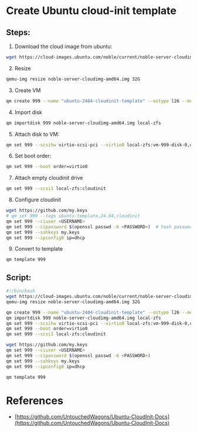 # Create Ubuntu cloud-init template

## Steps:
1. Download the cloud image from ubuntu:
```sh
wget https://cloud-images.ubuntu.com/noble/current/noble-server-cloudimg-amd64.img
```

2. Resize
```sh
qemu-img resize noble-server-cloudimg-amd64.img 32G
```

3. Create VM
```sh
qm create 999 --name "ubuntu-2404-cloudinit-template" --ostype l26 --memory 1024 --agent 1 --bios seabios --machine q35 --cpu host --socket 1 --cores 1 --vga serial0 --serial0 socket --net0 virtio,bridge=vmbr0
```

4. Import disk
```sh
qm importdisk 999 noble-server-cloudimg-amd64.img local-zfs
```

5. Attach disk to VM:
```sh
qm set 999 --scsihw virtio-scsi-pci --virtio0 local-zfs:vm-999-disk-0,discard=on
```

6. Set boot order:
```sh
qm set 999 --boot order=virtio0
```

7. Attach empty cloudinit drive
```sh
qm set 999 --scsi1 local-zfs:cloudinit
```

8. Configure cloudinit
```sh
wget https://github.com/my.keys
# qm set 999 --tags ubuntu-template,24.04,cloudinit
qm set 999 --ciuser <USERNAME>
qm set 999 --cipassword $(openssl passwd -6 <PASSWORD>)  # hash password with SHA512
qm set 999 --sshkeys my.keys
qm set 999 --ipconfig0 ip=dhcp
```

9. Convert to template
```
qm template 999
```


## Script:
```sh
#!/bin/bash
wget https://cloud-images.ubuntu.com/noble/current/noble-server-cloudimg-amd64.img
qemu-img resize noble-server-cloudimg-amd64.img 32G

qm create 999 --name "ubuntu-2404-cloudinit-template" --ostype l26 --memory 1024 --agent 1 --bios seabios --machine q35 --cpu host --socket 1 --cores 1 --vga virtio --net0 virtio,bridge=vmbr0
qm importdisk 999 noble-server-cloudimg-amd64.img local-zfs
qm set 999 --scsihw virtio-scsi-pci --virtio0 local-zfs:vm-999-disk-0,discard=on
qm set 999 --boot order=virtio0
qm set 999 --scsi1 local-zfs:cloudinit

wget https://github.com/my.keys
qm set 999 --ciuser <USERNAME>
qm set 999 --cipassword $(openssl passwd -6 <PASSWORD>)
qm set 999 --sshkeys my.keys
qm set 999 --ipconfig0 ip=dhcp

qm template 999
```

# References
- [https://github.com/UntouchedWagons/Ubuntu-CloudInit-Docs](https://github.com/UntouchedWagons/Ubuntu-CloudInit-Docs)
